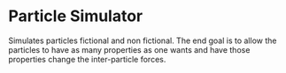 # Particle Simulator
Simulates particles fictional and non fictional. The end goal is to allow the particles to have as many properties as one wants and have those properties change the inter-particle forces.
